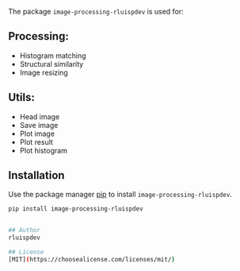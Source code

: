
The package `image-processing-rluispdev` is used for:

## Processing:
- Histogram matching
- Structural similarity
- Image resizing

## Utils:
- Head image
- Save image
- Plot image
- Plot result
- Plot histogram

## Installation

Use the package manager [pip](https://pip.pypa.io/en/stable/) to install `image-processing-rluispdev`.

```bash
pip install image-processing-rluispdev


## Author
rluispdev

## License
[MIT](https://choosealicense.com/licenses/mit/)

